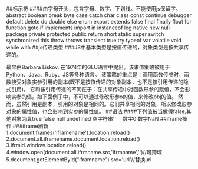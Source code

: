##标示符
####由字母开头，包含字母、数字、下划线。不能使用js保留字。　　　
    abstract boolean break byte case catch char class const continue debugger default delete do double
    else enum export extends false final finally float for function goto if implements import in instanceof log
    native new null package private protected public return short static super switch synchronized
    this throw throws transient true try typeof var volatile void while with
##js传递类型
###JS中基本类型是按值传递的，对象类型是按共享传递的。

最早由Barbara Liskov. 在1974年的GLU语言中提出。该求值策略被用于Python、Java、Ruby、JS等多种语言。
该策略的重点是：调用函数传参时，函数接受对象实参引用的副本(既不是按值传递的对象副本，也不是按引用传递的隐式引用)。 它和按引用传递的不同在于：在共享传递中对函数形参的赋值，不会影响实参的值。如下面例子中，不可以通过修改形参o的值，来修改obj的值。
然而，虽然引用是副本，引用的对象是相同的。它们共享相同的对象，所以修改形参对象的属性值，也会影响到实参的属性值。
##语法
####下列值被当做假false,其他对象为真true
  false null undefined 空字符串'' 　数字0 数字NaN
##iframe操作
###iframe刷新  
  1.document.frames('iframename').location.reload()    
  2.document.all.iframename.document.location.reload()  
  3.ifrmid.window.location.reload()  
  4.window.open(document.all.ifrmname.src,'ifrmname','')//可跨域
  5.document.getElementById("iframname").src='url'//替换url 
  
